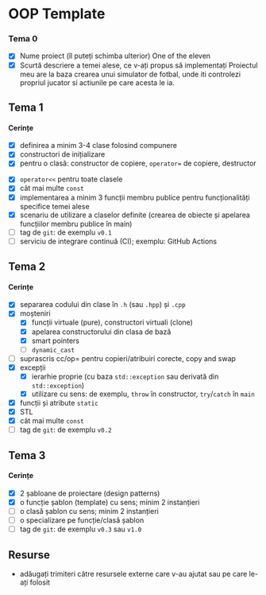 # OOP Template

### Tema 0

- [X] Nume proiect (îl puteți schimba ulterior)
      One of the eleven
- [X] Scurtă descriere a temei alese, ce v-ați propus să implementați
      Proiectul meu are la baza crearea unui simulator de fotbal, unde iti controlezi propriul jucator si actiunile pe care acesta le ia.

## Tema 1

#### Cerințe
- [X] definirea a minim 3-4 clase folosind compunere
- [X] constructori de inițializare
- [X] pentru o clasă: constructor de copiere, `operator=` de copiere, destructor
<!-- - [ ] pentru o altă clasă: constructor de mutare, `operator=` de mutare, destructor -->
<!-- - [ ] pentru o altă clasă: toate cele 5 funcții membru speciale -->
- [X] `operator<<` pentru toate clasele
- [X] cât mai multe `const`
- [X] implementarea a minim 3 funcții membru publice pentru funcționalități specifice temei alese
- [X] scenariu de utilizare a claselor definite (crearea de obiecte și apelarea funcțiilor membru publice în main)
- [ ] tag de `git`: de exemplu `v0.1`
- [ ] serviciu de integrare continuă (CI); exemplu: GitHub Actions

## Tema 2

#### Cerințe
- [X] separarea codului din clase în `.h` (sau `.hpp`) și `.cpp`
- [X] moșteniri
  - [X] funcții virtuale (pure), constructori virtuali (clone)
  - [X] apelarea constructorului din clasa de bază 
  - [X] smart pointers
  - [ ] `dynamic_cast`
- [ ] suprascris cc/op= pentru copieri/atribuiri corecte, copy and swap
- [X] excepții
  - [X] ierarhie proprie (cu baza `std::exception` sau derivată din `std::exception`)
  - [X] utilizare cu sens: de exemplu, `throw` în constructor, `try`/`catch` în `main`
- [X] funcții și atribute `static`
- [X] STL
- [X] cât mai multe `const`
- [ ] tag de `git`: de exemplu `v0.2`

## Tema 3

#### Cerințe
- [X] 2 șabloane de proiectare (design patterns)
- [X] o funcție șablon (template) cu sens; minim 2 instanțieri
- [ ] o clasă șablon cu sens; minim 2 instanțieri
- [ ] o specializare pe funcție/clasă șablon
- [ ] tag de `git`: de exemplu `v0.3` sau `v1.0`

## Resurse

- adăugați trimiteri către resursele externe care v-au ajutat sau pe care le-ați folosit
